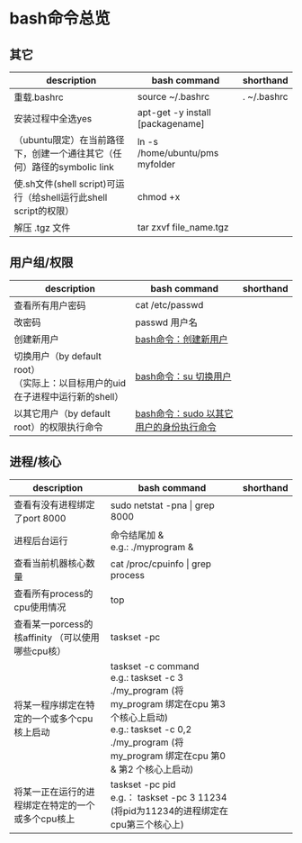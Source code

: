 # bash命令总览

## 其它

| description | bash command | shorthand |
| ------------ | ----------- | --------- |
| 重载.bashrc | source ~/.bashrc | . ~/.bashrc |
| 安装过程中全选yes | apt-get -y install [packagename] | |
|（ubuntu限定）在当前路径下，创建一个通往其它（任何）路径的symbolic link | ln -s /home/ubuntu/pms myfolder | |
| 使.sh文件(shell script)可运行（给shell运行此shell script的权限） | chmod +x <fileName> | |
| 解压 .tgz 文件 | tar zxvf file_name.tgz | |

## 用户组/权限   

| description | bash command | shorthand |
| ------------ | ----------- | --------- |
| 查看所有用户密码 | cat /etc/passwd | |
| 改密码 | passwd 用户名 | |
| 创建新用户 | [bash命令：创建新用户](https://github.com/BoyanHou/Boyan-Hou-Software-Engineering-Notebook/blob/master/shell/bash/bash%E5%91%BD%E4%BB%A4/bash%E5%91%BD%E4%BB%A4%EF%BC%9A%E5%88%9B%E5%BB%BA%E6%96%B0%E7%94%A8%E6%88%B7.md) | |
| 切换用户（by default root）<br>（实际上：以目标用户的uid在子进程中运行新的shell） | [bash命令：su 切换用户](https://github.com/BoyanHou/Boyan-Hou-Software-Engineering-Notebook/blob/master/shell/bash/bash%E5%91%BD%E4%BB%A4/bash%E5%91%BD%E4%BB%A4%EF%BC%9Asu%20%E5%88%87%E6%8D%A2%E7%94%A8%E6%88%B7.md) | |
| 以其它用户（by default root）的权限执行命令 | [bash命令：sudo 以其它用户的身份执行命令](https://github.com/BoyanHou/Boyan-Hou-Software-Engineering-Notebook/blob/master/shell/bash/bash%E5%91%BD%E4%BB%A4/bash%E5%91%BD%E4%BB%A4%EF%BC%9Asudo%20%E4%BB%A5%E5%85%B6%E5%AE%83%E7%94%A8%E6%88%B7%E7%9A%84%E8%BA%AB%E4%BB%BD%E6%89%A7%E8%A1%8C%E5%91%BD%E4%BB%A4.md) | |

## 进程/核心  

| description | bash command | shorthand |
| ------------ | ----------- | --------- |
| 查看有没有进程绑定了port 8000 | sudo netstat -pna \| grep 8000 | |
| 进程后台运行 | 命令结尾加 & <br> e.g.: ./myprogram &| |
| 查看当前机器核心数量 | cat /proc/cpuinfo \| grep process | |
| 查看所有process的cpu使用情况 | top | |
| 查看某一porcess的核affinity （可以使用哪些cpu核）| taskset -pc <pid> | |
| 将某一程序绑定在特定的一个或多个cpu核上启动 | taskset -c <cores> command <br>e.g.: taskset -c 3 ./my_program (将my_program 绑定在cpu 第3 个核心上启动) <br>e.g.: taskset -c 0,2 ./my_program (将my_program 绑定在cpu 第0 & 第2 个核心上启动) | |
| 将某一正在运行的进程绑定在特定的一个或多个cpu核上 | taskset -pc <cores> pid <br>e.g.： taskset -pc 3 11234 (将pid为11234的进程绑定在cpu第三个核心上) | |

